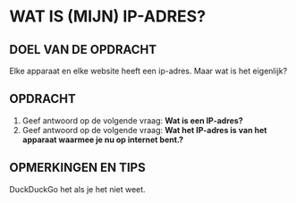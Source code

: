 # WAT IS (MIJN) IP-ADRES?

## DOEL VAN DE OPDRACHT

Elke apparaat en elke website heeft een ip-adres. Maar wat is het eigenlijk?

## OPDRACHT

1. Geef antwoord op de volgende vraag: **Wat is een IP-adres?**
2. Geef antwoord op de volgende vraag: **Wat het IP-adres is van het apparaat waarmee je nu op internet bent.?**

## OPMERKINGEN EN TIPS

DuckDuckGo het als je het niet weet.
